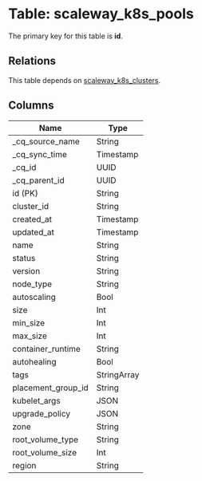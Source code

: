 # Table: scaleway_k8s_pools

The primary key for this table is **id**.

## Relations

This table depends on [scaleway_k8s_clusters](scaleway_k8s_clusters.md).

## Columns

| Name          | Type          |
| ------------- | ------------- |
|_cq_source_name|String|
|_cq_sync_time|Timestamp|
|_cq_id|UUID|
|_cq_parent_id|UUID|
|id (PK)|String|
|cluster_id|String|
|created_at|Timestamp|
|updated_at|Timestamp|
|name|String|
|status|String|
|version|String|
|node_type|String|
|autoscaling|Bool|
|size|Int|
|min_size|Int|
|max_size|Int|
|container_runtime|String|
|autohealing|Bool|
|tags|StringArray|
|placement_group_id|String|
|kubelet_args|JSON|
|upgrade_policy|JSON|
|zone|String|
|root_volume_type|String|
|root_volume_size|Int|
|region|String|